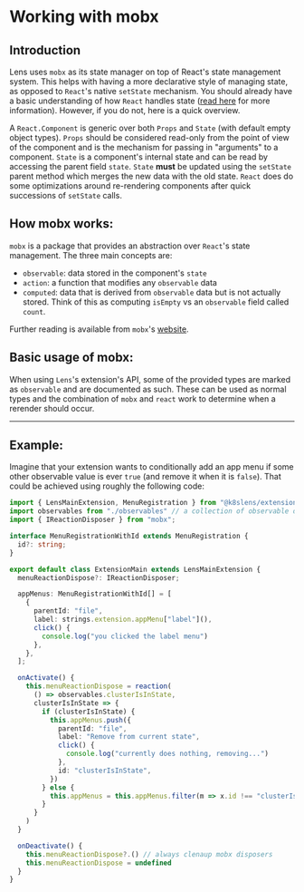 # Working with mobx

## Introduction

Lens uses `mobx` as its state manager on top of React's state management system.
This helps with having a more declarative style of managing state, as opposed to `React`'s native `setState` mechanism.
You should already have a basic understanding of how `React` handles state ([read here](https://reactjs.org/docs/faq-state.html) for more information).
However, if you do not, here is a quick overview.

A `React.Component` is generic over both `Props` and `State` (with default empty object types).
`Props` should be considered read-only from the point of view of the component and is the mechanism for passing in "arguments" to a component.
`State` is a component's internal state and can be read by accessing the parent field `state`.
`State` **must** be updated using the `setState` parent method which merges the new data with the old state.
`React` does do some optimizations around re-rendering components after quick successions of `setState` calls.

## How mobx works:

`mobx` is a package that provides an abstraction over `React`'s state management. The three main concepts are:
- `observable`: data stored in the component's `state`
- `action`: a function that modifies any `observable` data
- `computed`: data that is derived from `observable` data but is not actually stored. Think of this as computing `isEmpty` vs an `observable` field called `count`.

Further reading is available from `mobx`'s [website](https://mobx.js.org/the-gist-of-mobx.html).

## Basic usage of mobx:

When using `Lens`'s extension's API, some of the provided types are marked as `observable` and are documented as such.
These can be used as normal types and the combination of `mobx` and `react` work to determine when a rerender should occur.

---

## Example:

Imagine that your extension wants to conditionally add an app menu if some other observable value is ever `true` (and remove it when it is `false`).
That could be achieved using roughly the following code:

```typescript
import { LensMainExtension, MenuRegistration } from "@k8slens/extensions";
import observables from "./observables" // a collection of observable data
import { IReactionDisposer } from "mobx";

interface MenuRegistrationWithId extends MenuRegistration {
  id?: string;
}

export default class ExtensionMain extends LensMainExtension {
  menuReactionDispose?: IReactionDisposer;

  appMenus: MenuRegistrationWithId[] = [
    {
      parentId: "file",
      label: strings.extension.appMenu["label"](),
      click() {
        console.log("you clicked the label menu")
      },
    },
  ];

  onActivate() {
    this.menuReactionDispose = reaction(
      () => observables.clusterIsInState,
      clusterIsInState => {
        if (clusterIsInState) {
          this.appMenus.push({
            parentId: "file",
            label: "Remove from current state",
            click() {
              console.log("currently does nothing, removing...")
            },
            id: "clusterIsInState",
          })
        } else {
          this.appMenus = this.appMenus.filter(m => x.id !== "clusterIsInState")
        }
      }
    )
  }

  onDeactivate() {
    this.menuReactionDispose?.() // always clenaup mobx disposers
    this.menuReactionDispose = undefined
  }
}
```

